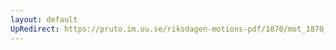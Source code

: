 ```yaml
---
layout: default
UpRedirect: https://pruto.im.uu.se/riksdagen-motions-pdf/1870/mot_1870__ak__165.pdf
---
```

